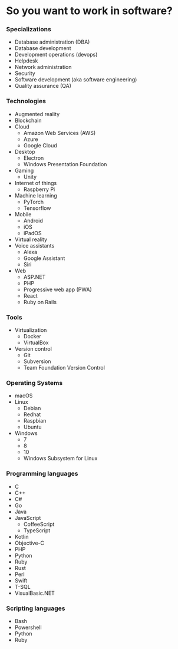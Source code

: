 # So you want to work in software?

### Specializations

* Database administration (DBA)
* Database development
* Development operations (devops)
* Helpdesk
* Network administration
* Security
* Software development (aka software engineering)
* Quality assurance (QA)

### Technologies

* Augmented reality
* Blockchain
* Cloud
  * Amazon Web Services (AWS)
  * Azure
  * Google Cloud
* Desktop
  * Electron
  * Windows Presentation Foundation
* Gaming
  * Unity
* Internet of things
  * Raspberry Pi
* Machine learning
  * PyTorch
  * Tensorflow
* Mobile
  * Android
  * iOS
  * iPadOS
* Virtual reality
* Voice assistants
  * Alexa
  * Google Assistant
  * Siri
* Web
  * ASP.NET
  * PHP
  * Progressive web app (PWA)
  * React
  * Ruby on Rails

### Tools

* Virtualization
  * Docker
  * VirtualBox
* Version control
  * Git
  * Subversion
  * Team Foundation Version Control

### Operating Systems

* macOS
* Linux
  * Debian
  * Redhat
  * Raspbian
  * Ubuntu
* Windows
  * 7
  * 8
  * 10
  * Windows Subsystem for Linux

### Programming languages

* C
* C++
* C#
* Go
* Java
* JavaScript
  * CoffeeScript
  * TypeScript
* Kotlin
* Objective-C
* PHP
* Python
* Ruby
* Rust
* Perl
* Swift
* T-SQL
* VisualBasic.NET

### Scripting languages

* Bash
* Powershell
* Python
* Ruby
